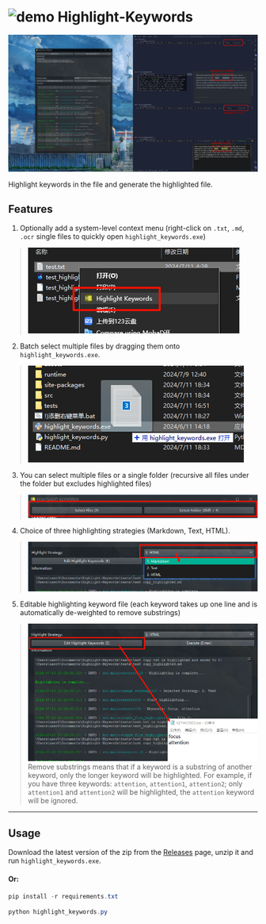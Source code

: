 # <img src="assets/icon.ico" alt="demo" width="50" height="50"> Highlight-Keywords

![alt text](assets/demo.png)

Highlight keywords in the file and generate the highlighted file.

## Features

1. Optionally add a system-level context menu (right-click on `.txt`, `.md`, `.ocr` single files to quickly open `highlight_keywords.exe`)
  > ![alt text](assets/demo2.png)
2. Batch select multiple files by dragging them onto ``highlight_keywords.exe``.
  > ![alt text](assets/demo3.png)
3. You can select multiple files or a single folder (recursive all files under the folder but excludes highlighted files)
  > ![alt text](assets/demo4.png)
4. Choice of three highlighting strategies (Markdown, Text, HTML).
  > ![alt text](assets/demo5.png)
5. Editable highlighting keyword file (each keyword takes up one line and is automatically de-weighted to remove substrings)
  > ![alt text](assets/demo6.png)
  > Remove substrings means that if a keyword is a substring of another keyword, only the longer keyword will be highlighted. For example, if you have three keywords: `attention`, `attention1`, `attention2`; only `attention1` and `attention2` will be highlighted, the `attention` keyword will be ignored.

---

## Usage

Download the latest version of the zip from the [Releases](https://github.com/H1DDENADM1N/Highlight-Keywords/releases) page, unzip it and run `highlight_keywords.exe`.

#### Or: 

```powershell
pip install -r requirements.txt
```

```powershell
python highlight_keywords.py
```
